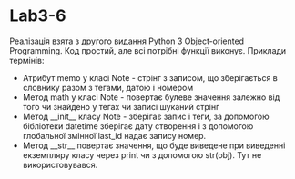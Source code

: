 # Lab3-6
Реалізація взята з другого видання Python 3 Object-oriented
Programming. Код простий, але всі потрібні функції виконує. Приклади термінів:
- Атрибут memo у класі Note - стрінг з записом, що зберігається в словнику разом з тегами, датою і номером
- Метод math у класі Note - повертає булеве значення залежно від того чи знайдено у тегах чи записі шуканий стрінг
- Метод \_\_init__ класу Note - зберігає запис і теги, за допомогою бібліотеки datetime зберігає дату створення і з допомогою глобальної змінної last_id надає запису номер.
- Метод \_\_str__ повертає значення, що буде виведене при виведенні екземпляру класу через print чи з допомогою str(obj). Тут не використовувався.
